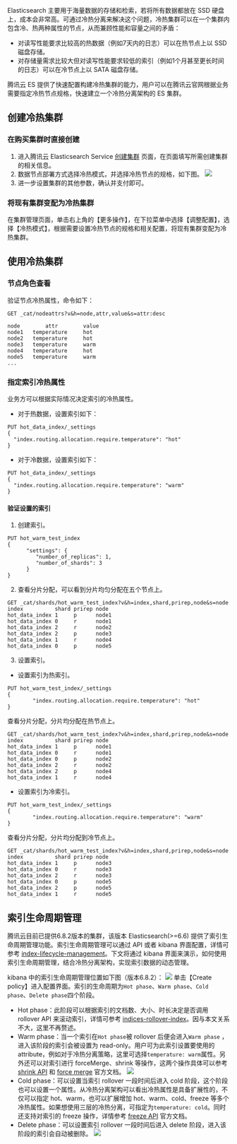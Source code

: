 Elasticsearch 主要用于海量数据的存储和检索，若将所有数据都放在 SSD 硬盘上，成本会非常高。可通过冷热分离来解决这个问题，冷热集群可以在一个集群内包含冷、热两种属性的节点，从而兼顾性能和容量之间的矛盾：

- 对读写性能要求比较高的热数据（例如7天内的日志）可以在热节点上以 SSD 磁盘存储。
- 对存储量需求比较大但对读写性能要求较低的索引（例如1个月甚至更长时间的日志）可以在冷节点上以 SATA 磁盘存储。

腾讯云 ES 提供了快速配置构建冷热集群的能力，用户可以在腾讯云官网根据业务需要指定冷热节点规格，快速建立一个冷热分离架构的 ES 集群。


## 创建冷热集群
### 在购买集群时直接创建 
1. 进入腾讯云 Elasticsearch Service [创建集群](https://buy.cloud.tencent.com/es#/) 页面，在页面填写所需创建集群的相关信息。
2. 数据节点部署方式选择冷热模式，并选择冷热节点的规格，如下图。
![](https://main.qcloudimg.com/raw/1320172fb83ed5cda6e35432d3582707.png)
3. 进一步设置集群的其他参数，确认并支付即可。

### 将现有集群变配为冷热集群 
在集群管理页面，单击右上角的【更多操作】，在下拉菜单中选择【调整配置】，选择【冷热模式】，根据需要设置冷热节点的规格和相关配置，将现有集群变配为冷热集群。

## 使用冷热集群
### 节点角色查看
验证节点冷热属性，命令如下：
```
GET _cat/nodeattrs?v&h=node,attr,value&s=attr:desc

node        attr        value
node1   temperature     hot
node2   temperature     hot
node3   temperature     warm
node4   temperature     hot
node5   temperature     warm
...
```

### 指定索引冷热属性
业务方可以根据实际情况决定索引的冷热属性。
- 对于热数据，设置索引如下：
```
PUT hot_data_index/_settings
{
  "index.routing.allocation.require.temperature": "hot"
}
```
- 对于冷数据，设置索引如下：
```
PUT hot_data_index/_settings
{
  "index.routing.allocation.require.temperature": "warm"
}
```

#### 验证设置的索引
1. 创建索引。
```
PUT hot_warm_test_index
{
      "settings": {
         "number_of_replicas": 1,
         "number_of_shards": 3
      }
}
```
2. 查看分片分配，可以看到分片均匀分配在五个节点上。
```
GET _cat/shards/hot_warm_test_index?v&h=index,shard,prirep,node&s=node
index          shard prirep node
hot_data_index 1     p      node1
hot_data_index 0     r      node1
hot_data_index 2     r      node2
hot_data_index 2     p      node3
hot_data_index 1     r      node4
hot_data_index 0     p      node5
```
3. 设置索引。
 - 设置索引为热索引。
```
PUT hot_warm_test_index/_settings
{
        "index.routing.allocation.require.temperature": "hot"
}
```
查看分片分配，分片均分配在热节点上。
```
GET _cat/shards/hot_warm_test_index?v&h=index,shard,prirep,node&s=node
index          shard prirep node
hot_data_index 1     p      node1
hot_data_index 0     r      node1
hot_data_index 0     p      node2
hot_data_index 2     r      node2
hot_data_index 2     p      node4
hot_data_index 1     r      node4
```
 - 设置索引为冷索引。
```
PUT hot_warm_test_index/_settings
{
        "index.routing.allocation.require.temperature": "warm"
}
```
查看分片分配，分片均分配到冷节点上。
```
GET _cat/shards/hot_warm_test_index?v&h=index,shard,prirep,node&s=node
index          shard prirep node
hot_data_index 1     p      node3
hot_data_index 0     r      node3
hot_data_index 2     r      node3
hot_data_index 0     p      node5
hot_data_index 2     p      node5
hot_data_index 1     r      node5
```

## 索引生命周期管理
腾讯云目前已提供6.8.2版本的集群，该版本 Elasticsearch(>=6.6) 提供了索引生命周期管理功能。索引生命周期管理可以通过 API 或者 kibana 界面配置，详情可参考 [index-lifecycle-management](https://www.elastic.co/guide/en/elasticsearch/reference/6.6/index-lifecycle-management.html#index-lifecycle-management)。下文将通过 kibana 界面来演示，如何使用索引生命周期管理，结合冷热分离架构，实现索引数据的动态管理。

kibana 中的索引生命周期管理位置如下图（版本6.8.2）：
![](https://main.qcloudimg.com/raw/f1a1cc6375f4719e7e73a2c0746a867a.png)
单击【Create policy】进入配置界面。索引的生命周期为`Hot phase`、`Warm phase`、`Cold phase`、`Delete phase`四个阶段。
- Hot phase：此阶段可以根据索引的文档数、大小、时长决定是否调用 rollover API 来滚动索引，详情可参考 [indices-rollover-index](https://www.elastic.co/guide/en/elasticsearch/reference/6.8/indices-rollover-index.html)。因与本文关系不大，这里不再赘述。
- Warm phase：当一个索引在`Hot phase`被 rollover 后便会进入`Warm phase` ，进入该阶段的索引会被设置为 read-only。用户可为此索引设置要使用的 attribute，例如对于冷热分离策略，这里可选择`temperature: warm`属性。另外还可以对索引进行 forceMerge、shrink 等操作，这两个操作具体可以参考 [shrink API](https://www.elastic.co/guide/en/elasticsearch/reference/6.8/indices-shrink-index.html) 和 [force merge](https://www.elastic.co/guide/en/elasticsearch/reference/6.8/indices-forcemerge.html) 官方文档。
![](https://main.qcloudimg.com/raw/de570bc7c8b741089b5e96e30fc3fb8c.png)
- Cold phase：可以设置当索引 rollover 一段时间后进入 cold 阶段，这个阶段也可以设置一个属性。从冷热分离架构可以看出冷热属性是具备扩展性的，不仅可以指定 hot、warm，也可以扩展增加 hot、warm、cold、freeze 等多个冷热属性。如果想使用三层的冷热分离，可指定为`temperature: cold`。同时还支持对索引的 freeze 操作，详情参考 [freeze API](https://www.elastic.co/guide/en/elasticsearch/reference/6.8/freeze-index-api.html) 官方文档。
- Delete phase：可以设置索引 rollover 一段时间后进入 delete 阶段，进入该阶段的索引会自动被删除。
![](https://main.qcloudimg.com/raw/977b4b6384f83331eb412e6f6f0778e8.png)
